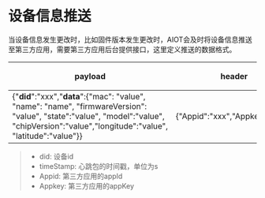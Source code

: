 # 设备信息推送

当设备信息发生更改时，比如固件版本发生更改时，AIOT会及时将设备信息推送至第三方应用，需要第三方应用后台提供接口，这里定义推送的数据格式。

| payload | header | 描述 |
| -- | -- | -- |
| {"**did**":"xxx","**data**":{"mac": "value", "name": "name", "firmwareVersion": "value", "state":"value", "model":"value", "chipVersion":"value","longitude":"value", "latitude":"value"}} | {"Appid":"xxx","Appkey":"xxx"} | 心跳推送 |

> - did: 设备id
> - timeStamp: 心跳包的时间戳，单位为s
> - Appid: 第三方应用的appId
> - Appkey: 第三方应用的appKey